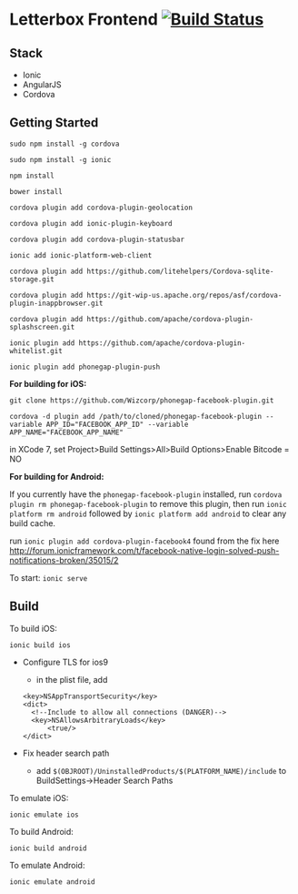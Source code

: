 # Letterbox Frontend [![Build Status](https://travis-ci.org/LetterboxDev/frontend.svg?branch=production)](https://travis-ci.org/LetterboxDev/frontend)

## Stack

- Ionic
- AngularJS
- Cordova

## Getting Started

`sudo npm install -g cordova`

`sudo npm install -g ionic`

`npm install`

`bower install`

`cordova plugin add cordova-plugin-geolocation`

`cordova plugin add ionic-plugin-keyboard`

`cordova plugin add cordova-plugin-statusbar`

`ionic add ionic-platform-web-client`

`cordova plugin add https://github.com/litehelpers/Cordova-sqlite-storage.git`

`cordova plugin add https://git-wip-us.apache.org/repos/asf/cordova-plugin-inappbrowser.git`

`cordova plugin add https://github.com/apache/cordova-plugin-splashscreen.git`

`ionic plugin add https://github.com/apache/cordova-plugin-whitelist.git`

`ionic plugin add phonegap-plugin-push`

**For building for iOS:**

`git clone https://github.com/Wizcorp/phonegap-facebook-plugin.git`

`cordova -d plugin add /path/to/cloned/phonegap-facebook-plugin --variable APP_ID="FACEBOOK_APP_ID" --variable APP_NAME="FACEBOOK_APP_NAME"`

in XCode 7, set Project>Build Settings>All>Build Options>Enable Bitcode = NO

**For building for Android:**

If you currently have the `phonegap-facebook-plugin` installed, run `cordova plugin rm phonegap-facebook-plugin` to remove this plugin, then run `ionic platform rm android` followed by `ionic platform add android` to clear any build cache.

run `ionic plugin add cordova-plugin-facebook4` found from the fix here http://forum.ionicframework.com/t/facebook-native-login-solved-push-notifications-broken/35015/2

To start:
`ionic serve`

## Build

To build iOS:

`ionic build ios`

- Configure TLS for ios9

  - in the plist file, add
  ```
  <key>NSAppTransportSecurity</key>
  <dict>
    <!--Include to allow all connections (DANGER)-->
    <key>NSAllowsArbitraryLoads</key>
        <true/>
  </dict>
  ```

- Fix header search path
  - add `$(OBJROOT)/UninstalledProducts/$(PLATFORM_NAME)/include` to BuildSettings->Header Search Paths

To emulate iOS:

`ionic emulate ios`

To build Android:

`ionic build android`

To emulate Android:

`ionic emulate android`

